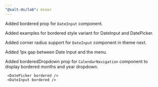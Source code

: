 ```yaml
---
"@salt-ds/lab": minor
---
```


Added bordered prop for `DateInput` component.

Added examples for bordered style variant for DateInput and DatePicker.

Added corner radius support for `DateInput` component in theme next.

Added 1px gap between Date Input and the menu.

Added borderedDropdown prop for `CalendarNavigation` component to display bordered months and year dropdown.

```
 <DatePicker bordered />
 <DateInput bordered />
```

